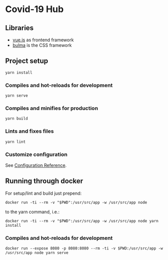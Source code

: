 # Covid-19 Hub

## Libraries

* [vue.js](https://vuejs.org) as frontend framework
* [bulma](https://bulma.io) is the CSS framework

## Project setup
```
yarn install
```

### Compiles and hot-reloads for development
```
yarn serve
```

### Compiles and minifies for production
```
yarn build
```

### Lints and fixes files
```
yarn lint
```

### Customize configuration
See [Configuration Reference](https://cli.vuejs.org/config/).


## Running through docker

For setup/lint and build just prepend:

```
docker run -ti --rm -v "$PWD":/usr/src/app -w /usr/src/app node
```

to the yarn command, i.e.:

```
docker run -ti --rm -v "$PWD":/usr/src/app -w /usr/src/app node yarn install
```

### Compiles and hot-reloads for development

```
docker run --expose 8080 -p 8080:8080 --rm -ti -v $PWD:/usr/src/app -w /usr/src/app node yarn serve
```
